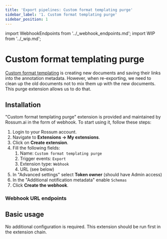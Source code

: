 ```yaml
---
title: 'Export pipelines: Custom format templating purge'
sidebar_label: '1. Custom format templating purge'
sidebar_position: 1
---
```


import WebhookEndpoints from '../\_webhook_endpoints.md';
import WIP from '../\_wip.md';

# Custom format templating purge

[Custom format templating](./custom-format-templating.md) is creating new documents and saving their links into the annotation metadata. However, when re-exporting, we need to clean up the old documents not to mix them up with the new documents. This purge extension allows us to do that.

## Installation

"Custom format templating purge" extension is provided and maintained by Rossum.ai in the form of webhook. To start using it, follow these steps:

1. Login to your Rossum account.
1. Navigate to **Extensions → My extensions**.
1. Click on **Create extension**.
1. Fill the following fields:
   1. Name: `Custom format templating purge`
   1. Trigger events: `Export`
   1. Extension type: `Webhook`
   1. URL (see below)
1. In "Advanced settings" select **Token owner** (should have Admin access)
1. In the "Additional notification metadata" enable `Schemas`
1. Click **Create the webhook**.

### Webhook URL endpoints

<WebhookEndpoints
  eu1="https://elis.custom-format-templating-purge.rossum-ext.app/"
  eu2="https://shared-eu2.custom-format-templating-purge.rossum-ext.app/"
  us="https://us.custom-format-templating-purge.rossum-ext.app/"
  jp="https://shared-jp.custom-format-templating-purge.rossum-ext.app/"
/>

## Basic usage

No additional configuration is required. This extension should be run first in the extension chain.
